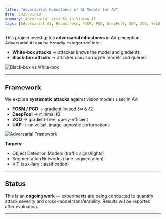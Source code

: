 ```yaml
---
title: "Adversarial Robustness of AI Models for AV"
date: 2025-01-10
summary: Adversarial attacks in Vision AI.
tags: [Adversarial AI, Robustness, FGSM, PGD, DeepFool, UAP, ZOO, YOLO, UNet, ViT]
---
```


This project investigates **adversarial robustness** in AV perception.  
Adversarial AI can be broadly categorized into:

- **White-box attacks** → attacker knows the model and gradients  
- **Black-box attacks** → attacker uses surrogate models and queries  

![Black-box vs White-box](/uploads/BW.png)

---

## Framework
We explore **systematic attacks** against vision models used in AV:

- **FGSM / PGD** → gradient-based ℓ∞ & ℓ2  
- **DeepFool** → minimal ℓ2  
- **ZOO** → gradient-free, query-efficient  
- **UAP** → universal, image-agnostic perturbations  

![Adversarial Framework](/uploads/Black_n_White.png)

**Targets:**  
- Object Detection Models (traffic signs/lights)  
- Segmentation Networks (lane segmentation)  
- ViT (auxiliary classification)  

---

## Status
This is an **ongoing work** — experiments are being conducted to quantify attack severity and cross-model transferability. Results will be reported after evaluation.

---

